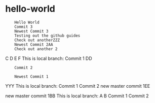 # hello-world
        Hello World
        Commit 3
        Newest Commit 3
        Testing out the github guides
        Check out anotherZZZ
        Newest Commit 2AA
        Check out another 2
C
D
E
F
        This is local branch:
        Commit 1
        DD

        Commit 2

        Newest Commit 1
YYY
This is local branch:
Commit 1
Commit 2
new master commit 1EE

new master commit 1BB
This is local branch:
A
B
Commit 1
Commit 2
